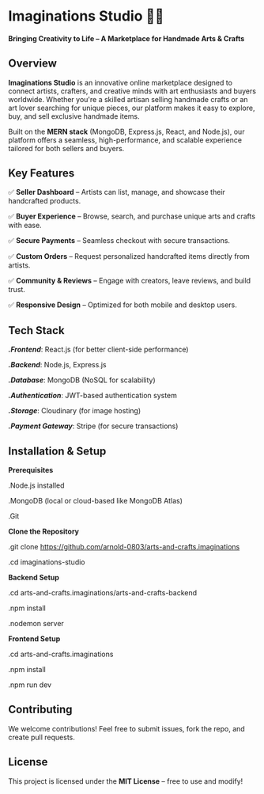 # Imaginations Studio 🎨✨
#### Bringing Creativity to Life – A Marketplace for Handmade Arts & Crafts

## Overview
****Imaginations Studio**** is an innovative online marketplace designed to connect artists, crafters, and creative minds with art enthusiasts and buyers worldwide. Whether you're a skilled artisan selling handmade crafts or an art lover searching for unique pieces, our platform makes it easy to explore, buy, and sell exclusive handmade items.

Built on the ****MERN stack**** (MongoDB, Express.js, React, and Node.js), our platform offers a seamless, high-performance, and scalable experience tailored for both sellers and buyers.

## Key Features
✅ **Seller Dashboard** – Artists can list, manage, and showcase their handcrafted products.

✅ **Buyer Experience** – Browse, search, and purchase unique arts and crafts with ease.

✅ **Secure Payments** – Seamless checkout with secure transactions.

✅ **Custom Orders** – Request personalized handcrafted items directly from artists.

✅ **Community & Reviews** – Engage with creators, leave reviews, and build trust.

✅ **Responsive Design** – Optimized for both mobile and desktop users.

## Tech Stack
***.Frontend***: React.js (for better client-side performance)

***.Backend***: Node.js, Express.js

***.Database***: MongoDB (NoSQL for scalability)

***.Authentication***: JWT-based authentication system

***.Storage***: Cloudinary (for image hosting)

***.Payment Gateway***: Stripe (for secure transactions)

## Installation & Setup
**Prerequisites**

.Node.js installed

.MongoDB (local or cloud-based like MongoDB Atlas)

.Git

**Clone the Repository**

.git clone https://github.com/arnold-0803/arts-and-crafts.imaginations

.cd imaginations-studio

**Backend Setup**

.cd arts-and-crafts.imaginations/arts-and-crafts-backend

.npm install

.nodemon server

**Frontend Setup**

.cd arts-and-crafts.imaginations

.npm install

.npm run dev
## Contributing
We welcome contributions! Feel free to submit issues, fork the repo, and create pull requests.

## License
This project is licensed under the **MIT License** – free to use and modify!
